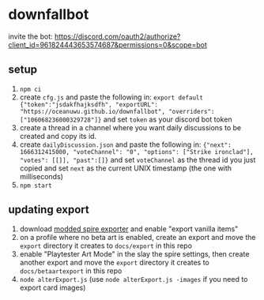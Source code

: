 # downfallbot
invite the bot: https://discord.com/oauth2/authorize?client_id=961824443653574687&permissions=0&scope=bot

## setup
1. `npm ci`
2. create `cfg.js` and paste the following in: `export default {"token":"jsdakfhajksdfh", "exportURL": "https://oceanuwu.github.io/downfallbot", "overriders": ["106068236000329728"]}` and set `token` as your discord bot token
3. create a thread in a channel where you want daily discussions to be created and copy its id.
4. create `dailyDiscussion.json` and paste the following in: `{"next": 1666312415000, "voteChannel": "0", "options": ["Strike ironclad"], "votes": [[]], "past":[]}` and set `voteChannel` as the thread id you just copied and set `next` as the current UNIX timestamp (the one with milliseconds)
5. `npm start`

## updating export
1. download [modded spire exporter](https://steamcommunity.com/sharedfiles/filedetails/?id=2069872611) and enable "export vanilla items"
2. on a profile where no beta art is enabled, create an export and move the `export` directory it creates to `docs/export` in this repo
3. enable "Playtester Art Mode" in the slay the spire settings, then create another export and move the `export` directory it creates to `docs/betaartexport` in this repo
4. `node alterExport.js` (use `node alterExport.js -images` if you need to export card images)